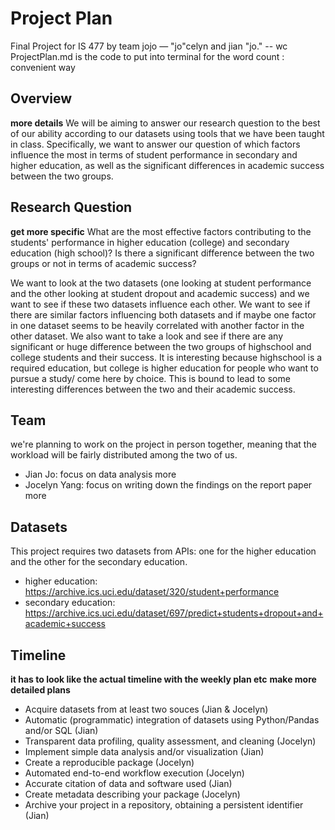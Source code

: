 # Project Plan 
Final Project for IS 477 by team jojo — "jo"celyn and jian "jo."
-- wc ProjectPlan.md is the code to put into terminal for the word count : convenient way 

## Overview 
**more details** 
We will be aiming to answer our research question to the best of our ability according to our datasets using tools that we have been taught in class. Specifically, we want to answer our question of which factors influence the most in terms of student performance in secondary and higher education, as well as the significant differences in academic success between the two groups. 

## Research Question 
**get more specific** 
What are the most effective factors contributing to the students' performance in higher education (college) and secondary education (high school)? Is there a significant difference between the two groups or not in terms of academic success? 

We want to look at the two datasets (one looking at student performance and the other looking at student dropout and academic success) and we want to see if these two datasets influence each other. We want to see if there are similar factors influencing both datasets and if maybe one factor in one dataset seems to be heavily correlated with another factor in the other dataset. We also want to take a look and see if there are any significant or huge difference between the two groups of highschool and college students and their success. It is interesting because highschool is a required education, but college is higher education for people who want to pursue a study/ come here by choice. This is bound to lead to some interesting differences between the two and their academic success.

## Team 
we're planning to work on the project in person together, meaning that the workload will be fairly distributed among the two of us. 

- Jian Jo: focus on data analysis more
- Jocelyn Yang: focus on writing down the findings on the report paper more
  
## Datasets 
This project requires two datasets from APIs: one for the higher education and the other for the secondary education. 
- higher education: https://archive.ics.uci.edu/dataset/320/student+performance 
- secondary education: https://archive.ics.uci.edu/dataset/697/predict+students+dropout+and+academic+success 

## Timeline 
**it has to look like the actual timeline with the weekly plan etc** 
**make more detailed plans** 
- Acquire datasets from at least two souces (Jian & Jocelyn)
- Automatic (programmatic) integration of datasets using Python/Pandas and/or SQL (Jian)
- Transparent data profiling, quality assessment, and cleaning (Jocelyn)
- Implement simple data analysis and/or visualization (Jian)
- Create a reproducible package (Jocelyn)
- Automated end-to-end workflow execution (Jocelyn)
- Accurate citation of data and software used (Jian)
- Create metadata describing your package (Jocelyn)
- Archive your project in a repository, obtaining a persistent identifier (Jian)
